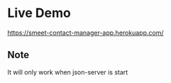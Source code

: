 # Live Demo
https://smeet-contact-manager-app.herokuapp.com/

## Note
It will only work when json-server is start
